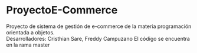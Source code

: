 # ProyectoE-Commerce
Proyecto de sistema de gestión de e-commerce de la materia programación orientada a objetos.               
Desarrolladores: Cristhian Sare, Freddy Campuzano 
El código se encuentra en la rama master
